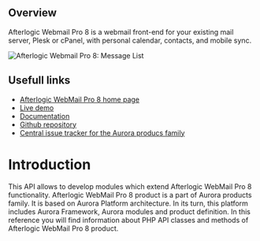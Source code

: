 ## Overview
Afterlogic Webmail Pro 8 is a webmail front-end for your existing mail server, Plesk or cPanel, with personal calendar, contacts, and mobile sync.

![Afterlogic Webmail Pro 8: Message List](https://afterlogic.com/images/products/wmp8/screens/wmp8-message-list.png)

## Usefull links
- [Afterlogic WebMail Pro 8 home page](https://afterlogic.com/webmail-pro-8)
- [Live demo](https://pro8.afterlogic.com)
- [Documentation](https://afterlogic.com/docs/webmail-pro-8)
- [Github repository](https://github.com/afterlogic/webmail-pro-8)
- [Central issue tracker for the Aurora producs family](https://github.com/afterlogic/aurora-platform/issues)

# Introduction
This API allows to develop modules which extend Afterlogic WebMail Pro 8 functionality. Afterlogic WebMail Pro 8 product is a part of Aurora products family. It is based on Aurora Platform architecture. In its turn, this platform includes Aurora Framework, Aurora modules and product definition.
In this reference you will find information about PHP API classes and methods of Afterlogic WebMail Pro 8 product.

